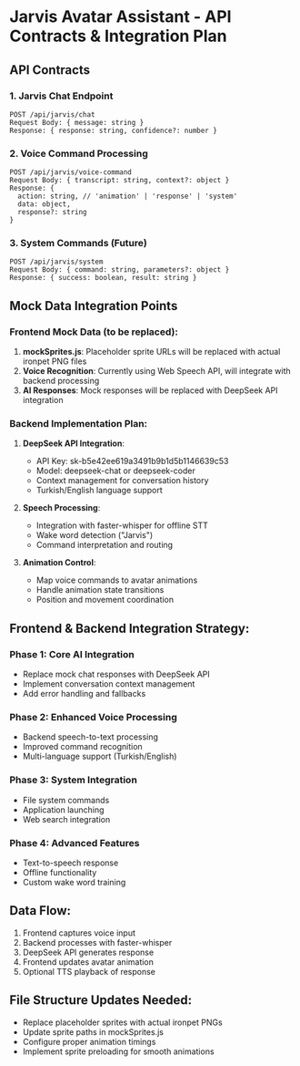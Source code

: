 # Jarvis Avatar Assistant - API Contracts & Integration Plan

## API Contracts

### 1. Jarvis Chat Endpoint
```
POST /api/jarvis/chat
Request Body: { message: string }
Response: { response: string, confidence?: number }
```

### 2. Voice Command Processing
```
POST /api/jarvis/voice-command
Request Body: { transcript: string, context?: object }
Response: { 
  action: string, // 'animation' | 'response' | 'system'
  data: object,
  response?: string 
}
```

### 3. System Commands (Future)
```
POST /api/jarvis/system
Request Body: { command: string, parameters?: object }
Response: { success: boolean, result: string }
```

## Mock Data Integration Points

### Frontend Mock Data (to be replaced):
1. **mockSprites.js**: Placeholder sprite URLs will be replaced with actual ironpet PNG files
2. **Voice Recognition**: Currently using Web Speech API, will integrate with backend processing
3. **AI Responses**: Mock responses will be replaced with DeepSeek API integration

### Backend Implementation Plan:

1. **DeepSeek API Integration**:
   - API Key: sk-b5e42ee619a3491b9b1d5b1146639c53
   - Model: deepseek-chat or deepseek-coder
   - Context management for conversation history
   - Turkish/English language support

2. **Speech Processing**:
   - Integration with faster-whisper for offline STT
   - Wake word detection ("Jarvis")
   - Command interpretation and routing

3. **Animation Control**:
   - Map voice commands to avatar animations
   - Handle animation state transitions
   - Position and movement coordination

## Frontend & Backend Integration Strategy:

### Phase 1: Core AI Integration
- Replace mock chat responses with DeepSeek API
- Implement conversation context management
- Add error handling and fallbacks

### Phase 2: Enhanced Voice Processing  
- Backend speech-to-text processing
- Improved command recognition
- Multi-language support (Turkish/English)

### Phase 3: System Integration
- File system commands
- Application launching
- Web search integration

### Phase 4: Advanced Features
- Text-to-speech response
- Offline functionality
- Custom wake word training

## Data Flow:
1. Frontend captures voice input
2. Backend processes with faster-whisper
3. DeepSeek API generates response
4. Frontend updates avatar animation
5. Optional TTS playback of response

## File Structure Updates Needed:
- Replace placeholder sprites with actual ironpet PNGs
- Update sprite paths in mockSprites.js
- Configure proper animation timings
- Implement sprite preloading for smooth animations
